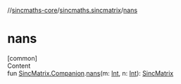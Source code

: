 //[sincmaths-core](../../index.md)/[sincmaths.sincmatrix](index.md)/[nans](nans.md)



# nans  
[common]  
Content  
fun [SincMatrix.Companion](../sincmaths/-sinc-matrix/-companion/index.md).[nans](nans.md)(m: [Int](https://kotlinlang.org/api/latest/jvm/stdlib/kotlin/-int/index.html), n: [Int](https://kotlinlang.org/api/latest/jvm/stdlib/kotlin/-int/index.html)): [SincMatrix](../sincmaths/-sinc-matrix/index.md)  



